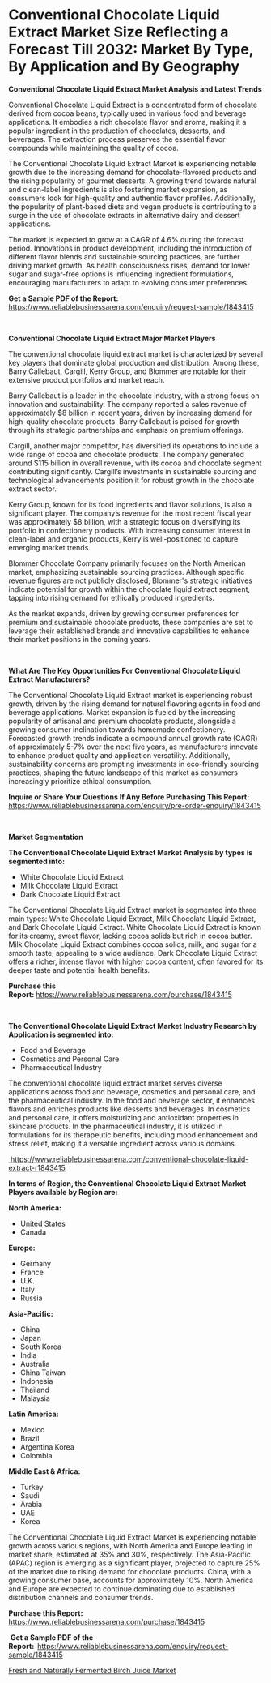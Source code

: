 <p><h1>Conventional Chocolate Liquid Extract Market Size Reflecting a Forecast Till 2032: Market By Type, By Application and By Geography</h1></p><p><strong>Conventional Chocolate Liquid Extract Market Analysis and Latest Trends</strong></p>
<p><p>Conventional Chocolate Liquid Extract is a concentrated form of chocolate derived from cocoa beans, typically used in various food and beverage applications. It embodies a rich chocolate flavor and aroma, making it a popular ingredient in the production of chocolates, desserts, and beverages. The extraction process preserves the essential flavor compounds while maintaining the quality of cocoa.</p><p>The Conventional Chocolate Liquid Extract Market is experiencing notable growth due to the increasing demand for chocolate-flavored products and the rising popularity of gourmet desserts. A growing trend towards natural and clean-label ingredients is also fostering market expansion, as consumers look for high-quality and authentic flavor profiles. Additionally, the popularity of plant-based diets and vegan products is contributing to a surge in the use of chocolate extracts in alternative dairy and dessert applications.</p><p>The market is expected to grow at a CAGR of 4.6% during the forecast period. Innovations in product development, including the introduction of different flavor blends and sustainable sourcing practices, are further driving market growth. As health consciousness rises, demand for lower sugar and sugar-free options is influencing ingredient formulations, encouraging manufacturers to adapt to evolving consumer preferences.</p></p>
<p><strong>Get a Sample PDF of the Report:&nbsp;</strong> <a href="https://www.reliablebusinessarena.com/enquiry/request-sample/1843415?utm_campaign=2329&utm_medium=2&utm_source=Github&utm_content=ia&utm_term=15022025&utm_id=conventional-chocolate-liquid-extract">https://www.reliablebusinessarena.com/enquiry/request-sample/1843415</a></p>
<p>&nbsp;</p>
<p><strong>Conventional Chocolate Liquid Extract Major Market Players</strong></p>
<p><p>The conventional chocolate liquid extract market is characterized by several key players that dominate global production and distribution. Among these, Barry Callebaut, Cargill, Kerry Group, and Blommer are notable for their extensive product portfolios and market reach.</p><p>Barry Callebaut is a leader in the chocolate industry, with a strong focus on innovation and sustainability. The company reported a sales revenue of approximately $8 billion in recent years, driven by increasing demand for high-quality chocolate products. Barry Callebaut is poised for growth through its strategic partnerships and emphasis on premium offerings.</p><p>Cargill, another major competitor, has diversified its operations to include a wide range of cocoa and chocolate products. The company generated around $115 billion in overall revenue, with its cocoa and chocolate segment contributing significantly. Cargill’s investments in sustainable sourcing and technological advancements position it for robust growth in the chocolate extract sector.</p><p>Kerry Group, known for its food ingredients and flavor solutions, is also a significant player. The company’s revenue for the most recent fiscal year was approximately $8 billion, with a strategic focus on diversifying its portfolio in confectionery products. With increasing consumer interest in clean-label and organic products, Kerry is well-positioned to capture emerging market trends.</p><p>Blommer Chocolate Company primarily focuses on the North American market, emphasizing sustainable sourcing practices. Although specific revenue figures are not publicly disclosed, Blommer's strategic initiatives indicate potential for growth within the chocolate liquid extract segment, tapping into rising demand for ethically produced ingredients.</p><p>As the market expands, driven by growing consumer preferences for premium and sustainable chocolate products, these companies are set to leverage their established brands and innovative capabilities to enhance their market positions in the coming years.</p></p>
<p>&nbsp;</p>
<p><strong>What Are The Key Opportunities For Conventional Chocolate Liquid Extract Manufacturers?</strong></p>
<p><p>The Conventional Chocolate Liquid Extract market is experiencing robust growth, driven by the rising demand for natural flavoring agents in food and beverage applications. Market expansion is fueled by the increasing popularity of artisanal and premium chocolate products, alongside a growing consumer inclination towards homemade confectionery. Forecasted growth trends indicate a compound annual growth rate (CAGR) of approximately 5-7% over the next five years, as manufacturers innovate to enhance product quality and application versatility. Additionally, sustainability concerns are prompting investments in eco-friendly sourcing practices, shaping the future landscape of this market as consumers increasingly prioritize ethical consumption.</p></p>
<p><strong>Inquire or Share Your Questions If Any Before Purchasing This Report:</strong> <a href="https://www.reliablebusinessarena.com/enquiry/pre-order-enquiry/1843415?utm_campaign=2329&utm_medium=2&utm_source=Github&utm_content=ia&utm_term=15022025&utm_id=conventional-chocolate-liquid-extract">https://www.reliablebusinessarena.com/enquiry/pre-order-enquiry/1843415</a></p>
<p>&nbsp;</p>
<p><strong>Market Segmentation</strong></p>
<p><strong>The Conventional Chocolate Liquid Extract Market Analysis by types is segmented into:</strong></p>
<p><ul><li>White Chocolate Liquid Extract</li><li>Milk Chocolate Liquid Extract</li><li>Dark Chocolate Liquid Extract</li></ul></p>
<p><p>The Conventional Chocolate Liquid Extract market is segmented into three main types: White Chocolate Liquid Extract, Milk Chocolate Liquid Extract, and Dark Chocolate Liquid Extract. White Chocolate Liquid Extract is known for its creamy, sweet flavor, lacking cocoa solids but rich in cocoa butter. Milk Chocolate Liquid Extract combines cocoa solids, milk, and sugar for a smooth taste, appealing to a wide audience. Dark Chocolate Liquid Extract offers a richer, intense flavor with higher cocoa content, often favored for its deeper taste and potential health benefits.</p></p>
<p><strong>Purchase this Report:&nbsp;</strong><a href="https://www.reliablebusinessarena.com/purchase/1843415?utm_campaign=2329&utm_medium=2&utm_source=Github&utm_content=ia&utm_term=15022025&utm_id=conventional-chocolate-liquid-extract">https://www.reliablebusinessarena.com/purchase/1843415</a></p>
<p>&nbsp;</p>
<p><strong>The Conventional Chocolate Liquid Extract Market Industry Research by Application is segmented into:</strong></p>
<p><ul><li>Food and Beverage</li><li>Cosmetics and Personal Care</li><li>Pharmaceutical Industry</li></ul></p>
<p><p>The conventional chocolate liquid extract market serves diverse applications across food and beverage, cosmetics and personal care, and the pharmaceutical industry. In the food and beverage sector, it enhances flavors and enriches products like desserts and beverages. In cosmetics and personal care, it offers moisturizing and antioxidant properties in skincare products. In the pharmaceutical industry, it is utilized in formulations for its therapeutic benefits, including mood enhancement and stress relief, making it a versatile ingredient across various domains.</p></p>
<p><a href="https://www.reliablebusinessarena.com/conventional-chocolate-liquid-extract-r1843415?utm_campaign=2329&utm_medium=2&utm_source=Github&utm_content=ia&utm_term=15022025&utm_id=conventional-chocolate-liquid-extract">&nbsp;https://www.reliablebusinessarena.com/conventional-chocolate-liquid-extract-r1843415</a></p>
<p><strong>In terms of Region, the Conventional Chocolate Liquid Extract Market Players available by Region are:</strong></p>
<p>
    <p> <strong> North America: </strong>
        <ul>
            <li>United States</li>
            <li>Canada</li>
        </ul>
        </p> 
    <p> <strong> Europe: </strong>
        <ul>
            <li>Germany</li>
            <li>France</li>
            <li>U.K.</li>
            <li>Italy</li>
            <li>Russia</li>
        </ul>
        </p> 
    <p> <strong> Asia-Pacific: </strong>
        <ul>
            <li>China</li>
            <li>Japan</li>
            <li>South Korea</li>
            <li>India</li>
            <li>Australia</li>
            <li>China Taiwan</li>
            <li>Indonesia</li>
            <li>Thailand</li>
            <li>Malaysia</li>
        </ul>
        </p> 
    <p> <strong> Latin America: </strong>
        <ul>
            <li>Mexico</li>
            <li>Brazil</li>
            <li>Argentina Korea</li>
            <li>Colombia</li>
        </ul>
        </p> 
    <p> <strong> Middle East & Africa: </strong>
        <ul>
            <li>Turkey</li>
            <li>Saudi</li>
            <li>Arabia</li>
            <li>UAE</li>
            <li>Korea</li>
        </ul>
    </p>
    </p>
<p><p>The Conventional Chocolate Liquid Extract Market is experiencing notable growth across various regions, with North America and Europe leading in market share, estimated at 35% and 30%, respectively. The Asia-Pacific (APAC) region is emerging as a significant player, projected to capture 25% of the market due to rising demand for chocolate products. China, with a growing consumer base, accounts for approximately 10%. North America and Europe are expected to continue dominating due to established distribution channels and consumer trends.</p></p>
<p><strong>Purchase this Report: </strong><a href="https://www.reliablebusinessarena.com/purchase/1843415?utm_campaign=2329&utm_medium=2&utm_source=Github&utm_content=ia&utm_term=15022025&utm_id=conventional-chocolate-liquid-extract">https://www.reliablebusinessarena.com/purchase/1843415</a></p>
<p>&nbsp;<strong>Get a Sample PDF of the Report:&nbsp;&nbsp;</strong><a href="https://www.reliablebusinessarena.com/enquiry/request-sample/1843415?utm_campaign=2329&utm_medium=2&utm_source=Github&utm_content=ia&utm_term=15022025&utm_id=conventional-chocolate-liquid-extract">https://www.reliablebusinessarena.com/enquiry/request-sample/1843415</a></p>
<p><strong></strong></p>
<p><p><a href="https://github.com/toldenargelia86/Market-Research-Report-List-1/blob/main/fresh-and-naturally-fermented-birch-juice-market.md?utm_campaign=2329&utm_medium=2&utm_source=Github&utm_content=ia&utm_term=15022025&utm_id=conventional-chocolate-liquid-extract">Fresh and Naturally Fermented Birch Juice Market</a></p></p>
